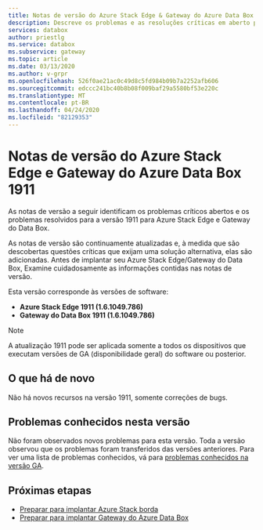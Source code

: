 ```yaml
---
title: Notas de versão do Azure Stack Edge & Gateway do Azure Data Box 1911 | Microsoft Docs
description: Descreve os problemas e as resoluções críticas em aberto para o Azure Stack Edge e Gateway do Data Box versão 1911 em execução.
services: databox
author: priestlg
ms.service: databox
ms.subservice: gateway
ms.topic: article
ms.date: 03/13/2020
ms.author: v-grpr
ms.openlocfilehash: 526f0ae21ac0c49d8c5fd984b09b7a2252afb606
ms.sourcegitcommit: edccc241bc40b8b08f009baf29a5580bf53e220c
ms.translationtype: MT
ms.contentlocale: pt-BR
ms.lasthandoff: 04/24/2020
ms.locfileid: "82129353"
---
```

# <a name="azure-stack-edge-and-azure-data-box-gateway-1911-release-notes"></a>Notas de versão do Azure Stack Edge e Gateway do Azure Data Box 1911

As notas de versão a seguir identificam os problemas críticos abertos e os problemas resolvidos para a versão 1911 para Azure Stack Edge e Gateway do Data Box.

As notas de versão são continuamente atualizadas e, à medida que são descobertas questões críticas que exijam uma solução alternativa, elas são adicionadas. Antes de implantar seu Azure Stack Edge/Gateway do Data Box, Examine cuidadosamente as informações contidas nas notas de versão.

Esta versão corresponde às versões de software:

- **Azure Stack Edge 1911 (1.6.1049.786)**
- **Gateway do Data Box 1911 (1.6.1049.786)**

> [!NOTE]
> A atualização 1911 pode ser aplicada somente a todos os dispositivos que executam versões de GA (disponibilidade geral) do software ou posterior.

## <a name="whats-new"></a>O que há de novo

Não há novos recursos na versão 1911, somente correções de bugs.

## <a name="known-issues-in-this-release"></a>Problemas conhecidos nesta versão

Não foram observados novos problemas para esta versão. Toda a versão observou que os problemas foram transferidos das versões anteriores. Para ver uma lista de problemas conhecidos, vá para [problemas conhecidos na versão GA](data-box-gateway-release-notes.md#known-issues-in-ga-release).

## <a name="next-steps"></a>Próximas etapas

- [Preparar para implantar Azure Stack borda](data-box-edge-deploy-prep.md)
- [Preparar para implantar Gateway do Azure Data Box](data-box-gateway-deploy-prep.md)
